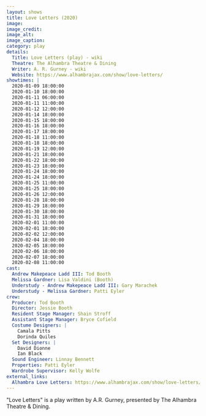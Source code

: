 ```yaml
---
layout: shows
title: Love Letters (2020)
image:
image_credit: 
image_alt:
image_caption:
category: play
details:
  Title: Love Letters (play) - wiki
  Theatre: The Alhambra Theatre & Dining
  Writer: A. R. Gurney - wiki
  Website: https://www.alhambrajax.com/show/love-letters/
showtimes: |
  2020-01-09 18:00:00
  2020-01-10 18:00:00
  2020-01-11 06:00:00
  2020-01-11 11:00:00
  2020-01-12 12:00:00
  2020-01-14 18:00:00
  2020-01-15 18:00:00
  2020-01-16 18:00:00
  2020-01-17 18:00:00
  2020-01-18 11:00:00
  2020-01-18 18:00:00
  2020-01-19 12:00:00
  2020-01-21 18:00:00
  2020-01-22 18:00:00
  2020-01-23 18:00:00
  2020-01-24 18:00:00
  2020-01-24 18:00:00
  2020-01-25 11:00:00
  2020-01-25 18:00:00
  2020-01-26 12:00:00
  2020-01-28 18:00:00
  2020-01-29 18:00:00
  2020-01-30 18:00:00
  2020-01-31 18:00:00
  2020-02-01 11:00:00
  2020-02-01 18:00:00
  2020-02-02 12:00:00
  2020-02-04 18:00:00
  2020-02-05 18:00:00
  2020-02-06 18:00:00
  2020-02-07 18:00:00
  2020-02-08 11:00:00
cast:
  Andrew Makepeace Ladd III: Tod Booth
  Melissa Gardner: Lisa Valdini (Booth)
  Understudy - Andrew Makepeace Ladd III: Gary Marachek
  Understudy - Melissa Gardner: Patti Eyler
crew:
  Producer: Tod Booth
  Director: Jessie Booth
  Resident Stage Manager: Shain Stroff
  Assistant Stage Manager: Bryce Cofield
  Costume Designers: |
    Camala Pitts
    Dorinda Quiles
  Set Designers: |
    David Dionne
    Ian Black
  Sound Engineer: Linnay Bennett
  Properties: Patti Eyler
  Wardrobe Supervisor: Kelly Wolfe
external_links:
  Alhambra Love Letters: https://www.alhambrajax.com/show/love-letters/
---
```

"Love Letters" is a play written by A.R. Gurney, presented by The Alhambra Theatre & Dining.